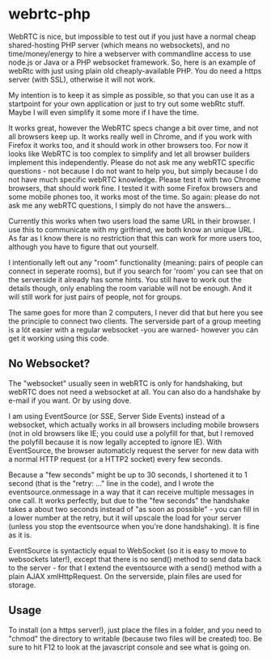 # webrtc-php

WebRTC is nice, but impossible to test out if you just have a normal cheap shared-hosting PHP server (which means no websockets), and no time/money/energy to hire a webserver with commandline access to use node.js or Java or a PHP websocket framework. So, here is an example of webRtc with just using plain old cheaply-available PHP. You do need a https server (with SSL), otherwise it will not work.

My intention is to keep it as simple as possible, so that you can use it as a startpoint for your own application or just to try out some webRtc stuff. Maybe I will even simplify it some more if I have the time.

It works great, however the WebRTC specs change a bit over time, and not all browsers keep up. It works really well in Chrome, and if you work with Firefox it works too, and it should work in other browsers too. For now it looks like WebRTC is too complex to simplify and let all browser builders implement this independently. Please do not ask me any webRTC specific questions - not because I do not want to help you, but simply because I do not have much specific webRTC knowledge. Please test it with two Chrome browsers, that should work fine. I tested it with some Firefox browsers and some mobile phones too, it works most of the time. So again: please do not ask me any webRTC questions, I simply do not have the answers...

Currently this works when two users load the same URL in their browser. I use this to communicate with my girlfriend, we both know an unique URL. As far as I know there is no restriction that this can work for more users too, although you have to figure that out yourself.

I intentionally left out any "room" functionality (meaning: pairs of people can connect in seperate rooms), but if you search for 'room' you can see that on the serverside it already has some hints. You still have to work out the details though, only enabling the room variable will not be enough. And it will still work for just pairs of people, not for groups.

The same goes for more than 2 computers, I never did that but here you see the principle to connect two clients. The serverside part of a group meeting is a lót easier with a regular websocket -you are warned- however you cán get it working using this code.

## No Websocket?

The "websocket" usually seen in webRTC is only for handshaking, but webRTC does not need a websocket at all. You can also do a handshake by e-mail if you want. Or by using dove.

I am using EventSource (or SSE, Server Side Events) instead of a websocket, which actually works in all browsers including mobile browsers (not in old browsers like IE; you could use a polyfill for that, but I removed the polyfill because it is now legally accepted to ignore IE). With EventSource, the browser automaticly request the server for new data with a normal HTTP request (or a HTTP2 socket) every few seconds.

Because a "few seconds" might be up to 30 seconds, I shortened it to 1 second (that is the "retry: ..." line in the code), and I wrote the eventsource.onmessage in a way that it can receive multiple messages in one call. It works perfectly, but due to the "few seconds" the handshake takes a about two seconds instead of "as soon as possible" - you can fill in a lower number at the retry, but it will upscale the load for your server (unless you stop the eventsource when you're done handshaking). It is fine as it is.

EventSource is syntacticly equal to WebSocket (so it is easy to move to websockets later!), except that there is no send() method to send data back to the server - for that I extend the eventsource with a send() method with a plain AJAX xmlHttpRequest. On the serverside, plain files are used for storage.

## Usage

To install (on a https server!), just place the files in a folder, and you need to "chmod" the directory to writable (because two files will be created) too. Be sure to hit F12 to look at the javascript console and see what is going on.

